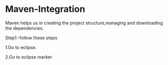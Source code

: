 # Maven-Integration
Maven helps us in creating the project structure,managing and downloading the dependencies.

Step1:-follow these steps


1.Go to eclipse.

2.Go to eclipse market 
